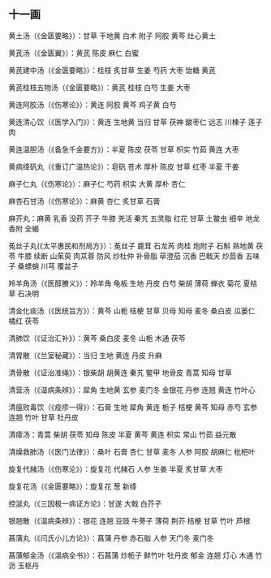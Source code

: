 ## 十一画

黄土汤（《金匮要略》）：甘草 干地黄 白术 附子 阿胶 黄芩 灶心黄土

黄芪汤（《金匮翼》）：黄芪 陈皮 麻仁 白蜜

黄芪建中汤（《金匮要略》）：桂枝 炙甘草 生姜 芍药 大枣 饴糖 黄芪

黄芪桂枝五物汤（《金匮要略》）：黄芪 桂枝 白芍 生姜 大枣

黄连阿胶汤（《伤寒论》）：黄连 阿胶 黄芩 鸡子黄 白芍

黄连清心饮（《医学入门》）：黄连 生地黄 当归 甘草 茯神 酸枣仁 远志 川楝子 莲子肉

黄连温胆汤（《备急千金要方》）：半夏 陈皮 茯苓 甘草 枳实 竹茹 黄连 大枣

黄病绛矾丸（《重订广温热论》）：皂矾 苍术 厚朴 陈皮 甘草 红枣 半夏 干姜

麻子仁丸（《伤寒论》）：麻子仁 芍药 枳实 大黄 厚朴 杏仁

麻杏石甘汤（《伤寒论》）：麻黄 杏仁 炙甘草 石膏

麻芥丸：麻黄 乳香 没药 芥子 牛膝 羌活 秦艽 五灵脂 红花 甘草 土鳖虫 细辛 地龙 香附 全蝎

菟丝子丸(《太平惠民和剂局方》）：莬丝子 鹿茸 石龙芮 肉桂 炮附子 石斛 熟地黄 茯苓 牛膝 续断 山茱萸 肉苁蓉 防风 炒杜仲 补骨脂 荜澄茄 沉香 巴戟天 炒茴香 五味子 桑螵蛸 川芎 覆盆子

羚羊角汤（《医醇賸义》）：羚羊角 龟板 生地 丹皮 白芍 柴胡 薄荷 蝉衣 菊花 夏枯草 石决明

清金化痰汤（《医统旨方》）：黄芩 山栀 桔梗 甘草 贝母 知母 麦冬 桑白皮 瓜蒌仁 橘红 茯苓

清肺饮（《证治汇补》）：黄芩 桑白皮 麦冬 山栀 木通 茯苓

清胃散（《兰室秘藏》）：当归 生地 黄连 丹皮 升麻

清骨散（《证治准绳》）：银柴胡 胡黄连 秦艽 鳖甲 地骨皮 青蒿 知母 甘草

清营汤（《温病条辨》）：犀角 生地黄 玄参 麦门冬 金银花 丹参 连翘 黄连 竹叶心

清瘟败毒饮（《疫疹一得》）：石膏 生地 犀角 黄连 栀子 桔梗 黄芩 知母 赤芍 玄参 连翘 竹叶 甘草 牡丹皮

清瘴汤：青蒿 柴胡 茯苓 知母 陈皮 半夏 黄芩 黄连 枳实 常山 竹茹 益元散

清燥救肺汤（《医门法律》）：桑叶 石膏 杏仁 甘草 麦冬 人参 阿胶 胡麻仁 枇杷叶

旋复代赭汤（《伤寒沦》）：旋复花 代赭石 人参 生姜 半夏 炙甘草 大枣

旋复花汤（《金匮要略》）：旋复花  葱  新绛

控涎丸（《三因极一病证方论》：甘遂 大戟 白芥子

银翘散（《温病条辨》）：银花 连翘 豆豉 牛蒡子 薄荷 荆芥 桔梗 甘草 竹叶 芦根

菖蒲丸（《闫氏小儿方论》）：菖蒲 丹参 赤石脂 人参 天门冬 麦门冬

菖蒲郁金汤（《温病全书》）：石菖蒲 炒栀子 鲜竹叶 牡丹皮 郁金 连翘 灯心 木通 竹沥 玉枢丹
